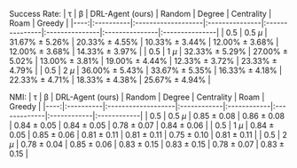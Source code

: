 Success Rate:
|   τ | β         | DRL-Agent (ours)   | Random         | Degree         | Centrality     | Roam           | Greedy         |
|----:|:----------|:-------------------|:---------------|:---------------|:---------------|:---------------|:---------------|
| 0.5 | 0.5 $\mu$ | 31.67% ± 5.26%     | 20.33% ± 4.55% | 10.33% ± 3.44% | 12.00% ± 3.68% | 12.00% ± 3.68% | 14.33% ± 3.97% |
| 0.5 | 1 $\mu$   | 32.33% ± 5.29%     | 27.00% ± 5.02% | 13.00% ± 3.81% | 19.00% ± 4.44% | 12.33% ± 3.72% | 23.33% ± 4.79% |
| 0.5 | 2 $\mu$   | 36.00% ± 5.43%     | 33.67% ± 5.35% | 16.33% ± 4.18% | 22.33% ± 4.71% | 18.33% ± 4.38% | 25.67% ± 4.94% |


NMI:
|   τ | β         | DRL-Agent (ours)   | Random      | Degree      | Centrality   | Roam        | Greedy      |
|----:|:----------|:-------------------|:------------|:------------|:-------------|:------------|:------------|
| 0.5 | 0.5 $\mu$ | 0.85 ± 0.08        | 0.86 ± 0.08 | 0.84 ± 0.05 | 0.84 ± 0.05  | 0.78 ± 0.07 | 0.84 ± 0.06 |
| 0.5 | 1 $\mu$   | 0.84 ± 0.05        | 0.85 ± 0.06 | 0.81 ± 0.11 | 0.81 ± 0.11  | 0.75 ± 0.10 | 0.81 ± 0.11 |
| 0.5 | 2 $\mu$   | 0.78 ± 0.04        | 0.85 ± 0.06 | 0.83 ± 0.15 | 0.83 ± 0.15  | 0.78 ± 0.07 | 0.83 ± 0.15 |